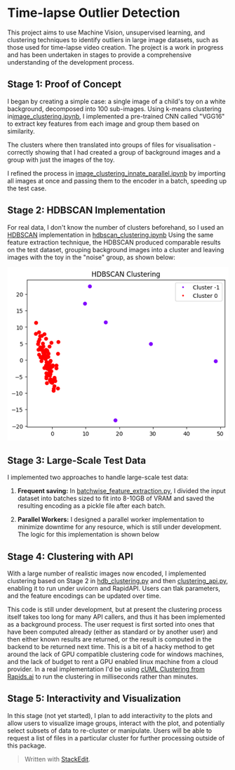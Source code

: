 
# Time-lapse Outlier Detection

This project aims to use Machine Vision, unsupervised learning, and clustering techniques to identify outliers in large image datasets, such as those used for time-lapse video creation. The project is a work in progress and has been undertaken in stages to provide a comprehensive understanding of the development process.
  

## Stage 1: Proof of Concept

  
I began by creating a simple case: a single image of a child's toy on a white background, decomposed into 100 sub-images. Using k-means clustering in[image_clustering.ipynb](image_clustering.ipynb), I implemented a pre-trained CNN called "VGG16" to extract key features from each image and group them based on similarity.

The clusters where then translated into groups of files for visualisation - correctly showing that I had created a group of background images and a group with just the images of the toy.

  

I refined the process in [image_clustering_innate_parallel.ipynb](https://chat.openai.com/c/image_clustering_innate_parallel.ipynb) by importing all images at once and passing them to the encoder in a batch, speeding up the test case.

  

## Stage 2: HDBSCAN Implementation

For real data, I don't know the number of clusters beforehand, so I used an [HDBSCAN](https://hdbscan.readthedocs.io/en/latest/basic_hdbscan.html) implementation in [hdbscan_clustering.ipynb](hdbscan_clustering.ipynb) Using the same feature extraction technique, the HDBSCAN produced comparable results on the test dataset, grouping background images into a cluster and leaving images with the toy in the "noise" group, as shown below:

![clustered plot of encoded image segments](test_hdbscan.png)

  


## Stage 3: Large-Scale Test Data

I implemented two approaches to handle large-scale test data:

1.  **Frequent saving:** In [batchwise_feature_extraction.py](batchwise_feature_extraction.py), I divided the input dataset into batches sized to fit into 8-10GB of VRAM and saved the resulting encoding as a pickle file after each batch.
    
2.  **Parallel Workers:** I designed a parallel worker implementation to minimize downtime for any resource, which is still under development. The logic for this implementation is shown below

  

## Stage 4: Clustering with API

With a large number of realistic images now encoded, I implemented clustering based on Stage 2 in [hdb_clustering.py](hdb_clustering.py) and then [clustering_api.py](clustering_api.py), enabling it to run under uvicorn and RapidAPI. Users can tIak parameters, and the feature encodings can be updated over time.

  

This code is still under development, but at present the clustering process itself takes too long for many API callers, and thus it has been implemented as a background process. The user request is first sorted into ones that have been computed already (either as standard or by another user) and then either known results are returned, or the result is computed in the backend to be returned next time. This is a bit of a hacky method to get around the lack of GPU compatible clustering code for windows machines, and the lack of budget to rent a GPU enabled linux machine from a cloud provider. In a real implementation I'd be using [cUML Clustering from Rapids.ai](https://developer.nvidia.com/blog/faster-hdbscan-soft-clustering-with-rapids-cuml/) to run the clustering in milliseconds rather than minutes.

  


## Stage 5: Interactivity and Visualization

In this stage (not yet started), I plan to add interactivity to the plots and allow users to visualize image groups, interact with the plot, and potentially select subsets of data to re-cluster or manipulate. Users will be able to request a list of files in a particular cluster for further processing outside of this package.

  
  

> Written with [StackEdit](https://stackedit.io/).